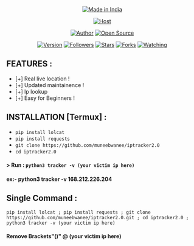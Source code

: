 <p align="center">
<a href="#"><img title="Made in India" src="https://img.shields.io/badge/MADE%20IN-INDIA-green?colorA=%2320fb35&colorB=%23fba320&style=for-the-badge"></a>
</p>
<p align="center">
<a href="#"><img title="Host" src="https://1.bp.blogspot.com/-sZl2Ly6koDw/X-DdhDr-jQI/AAAAAAAAG3I/DMG6tUXrhEkJraHFyksS6yGcYKPuNzxywCLcBGAsYHQ/s2663/iptracker.png"></a>
</p>
<p align="center">
<a href="https://github.com/muneebwanee"><img title="Author" src="https://img.shields.io/badge/Author-muneebwanee-red.svg?style=for-the-badge&logo=github"></a>
<a href="#"><img title="Open Source" src="https://img.shields.io/badge/Open%20Source-%E2%9D%A4-green?style=for-the-badge"></a>
</p>
<p align="center">
<a href="#"><img title="Version" src="https://img.shields.io/badge/Version-2.0-green.svg?style=flat-square"></a>
<a href="https://github.com/muneebwanee/followers"><img title="Followers" src="https://img.shields.io/github/followers/muneebwanee?color=blue&style=flat-square"></a>
<a href="https://github.com/muneebwanee/iptracker2.0/stargazers/"><img title="Stars" src="https://img.shields.io/github/stars/muneebwanee/iptracker2.0?color=red&style=flat-square"></a>
<a href="https://github.com/muneebwanee/iptracker2.0/network/members"><img title="Forks" src="https://img.shields.io/github/forks/muneebwanee/iptracker2.0?color=red&style=flat-square"></a>
<a href="https://github.com/muneebwanee/iptracker2.0/watchers"><img title="Watching" src="https://img.shields.io/github/watchers/muneebwanee/iptracker2.0?label=Watchers&color=blue&style=flat-square"></a>
</p>


## FEATURES :
* [+] Real live location !
* [+] Updated maintainence !
* [+] Ip lookup
* [+] Easy for Beginners !

## INSTALLATION [Termux] :

* `pip install lolcat`
* `pip install requests`
* `git clone https://github.com/muneebwanee/iptracker2.0`
* `cd iptracker2.0`
#### > Run : `python3 tracker -v (your victim ip here)`

#### ex:- python3 tracker -v 168.212.226.204

## Single Command :
```
pip install lolcat ; pip install requests ; git clone https://github.com/muneebwanee/iptracker2.0.git ; cd iptracker2.0 ; python3 tracker -v (your victim ip here)
````

#### Remove Brackets"()" @ (your victim ip here)

